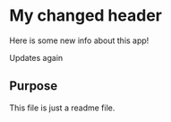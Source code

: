 # My changed header

Here is some new info about this app!

Updates again

## Purpose

This file is just a readme file.
